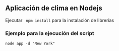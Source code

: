 ## Aplicación de clima en Nodejs 


Ejecutar ``` npm install``` para la instalación de librerías

### Ejemplo para la ejecución del script
```
node app -d "New York"
```